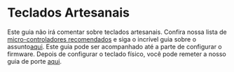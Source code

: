 # Teclados Artesanais

Este guia não irá comentar sobre teclados artesanais. Confira nossa lista de
[micro-controladores recomendados](Officially_Supported_Microcontrollers.md) e
siga o incrível guia sobre o assunto[aqui](https://docs.qmk.fm/#/hand_wire).
Este guia pode ser acompanhado até a parte de configurar o firmware. Depois de
configurar o teclado físico, você pode remeter a nosso guia de porte
[aqui](porting_to_kmk.md).
